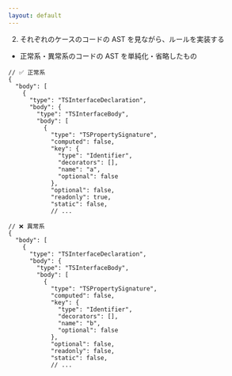 ```yaml
---
layout: default
---
```


<style scoped>
.small-code-json {
  .slidev-code {
    font-size: 0.77rem !important;
    line-height: 0rem !important;
    width: 400px !important;
  }
}
</style>

<div class="_bullet">

2. それぞれのケースのコードの AST を見ながら、ルールを実装する

</div>

<div class="_bullet">

* 正常系・異常系のコードの AST を単純化・省略したもの

</div>

<div class="flex justify-around small-code-json">

```json{*}
// ✅ 正常系
{
  "body": [
    {
      "type": "TSInterfaceDeclaration",
      "body": {
        "type": "TSInterfaceBody",
        "body": [
          {
            "type": "TSPropertySignature",
            "computed": false,
            "key": {
              "type": "Identifier",
              "decorators": [],
              "name": "a",
              "optional": false
            },
            "optional": false,
            "readonly": true,
            "static": false,
            // ...
```

<div>

```json{*}
// ❌ 異常系
{
  "body": [
    {
      "type": "TSInterfaceDeclaration",
      "body": {
        "type": "TSInterfaceBody",
        "body": [
          {
            "type": "TSPropertySignature",
            "computed": false,
            "key": {
              "type": "Identifier",
              "decorators": [],
              "name": "b",
              "optional": false
            },
            "optional": false,
            "readonly": false,
            "static": false,
            // ...
```

</div>

</div>

<!-- 
今回も ast explorer のサイトを参考に、非常に単純化かつ省略した AST を載せています。
-->